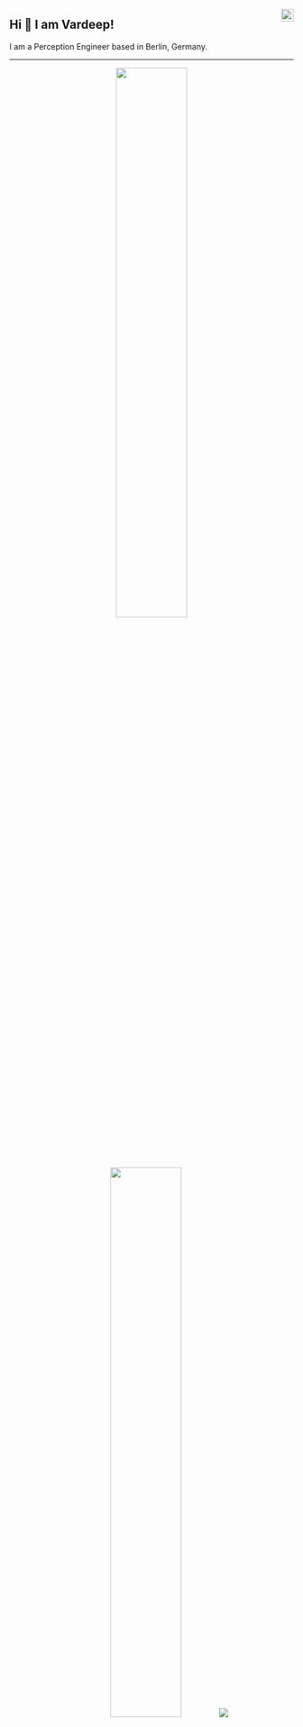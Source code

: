 <a href="https://www.linkedin.com/in/vardeep-sandhu/" target="_blank" rel="nofollow"><img align="right" alt="Vardeep's Linkdein" width="22px" src="https://cdn.jsdelivr.net/npm/simple-icons@v3/icons/linkedin.svg" /></a>

## Hi 👋 I am Vardeep! 
I am a Perception Engineer based in Berlin, Germany. 

<!-- - 🌐 Visit my [porfolio website](https://pr2tik1.github.io/) for complete background and contact. -->
<!-- - 👋 My personal [blog](https://pr2tik1.github.io/blog/) -->
<!-- - ✍️ [Medium Profile](https://pr2tik1.medium.com/) -->
---

<!-- <p align = "center">
   <img src = "https://github-readme-stats.vercel.app/api?username=vardeep-sandhu&show_icons=true&theme=bear" width = 400> -->
<!--   <img src = "https://github-readme-streak-stats.herokuapp.com?user=vardeep-sandhu&theme=dark&hide_border=true" width = 400> 
</p> -->

<p align="center">
  <img height="50%" width="auto" src ="https://github-readme-stats.vercel.app/api?username=vardeep-sandhu&show_icons=true&count_private=true&theme=darcula&hide_border=true&hide=issues,contribs&bg_color=00000000">
  <img height="50%" width="auto" src ="https://github-readme-stats.vercel.app/api/top-langs/?username=vardeep-sandhu&layout=compact&hide_border=true&theme=darcula&bg_color=00000000&langs_count=6&hide=jupyter%20notebook,tex,css,php&exclude_repo=Pacman-AI">
  <img src ="https://github-readme-streak-stats.herokuapp.com?user=vardeep-sandhu&theme=darcula&hide_border=true&background=FFFFFF00">
  <br>
  <br>
<!--   <a href="https://www.buymeacoffee.com/aveek.saha"> <img align="center" src="https://cdn.buymeacoffee.com/buttons/v2/default-orange.png" height="50" width="210" alt="aveek.saha" /></a> -->
</p>

